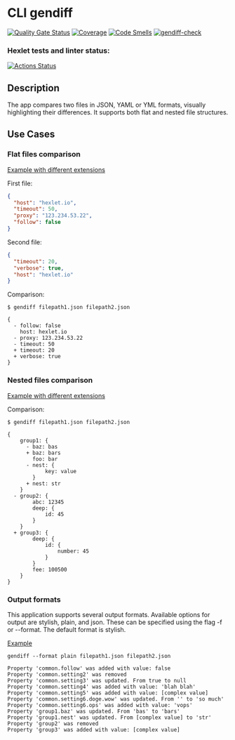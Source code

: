 # CLI gendiff
[![Quality Gate Status](https://sonarcloud.io/api/project_badges/measure?project=Pavel4991_frontend-project-46&metric=alert_status)](https://sonarcloud.io/summary/new_code?id=Pavel4991_frontend-project-46)
[![Coverage](https://sonarcloud.io/api/project_badges/measure?project=Pavel4991_frontend-project-46&metric=coverage)](https://sonarcloud.io/summary/new_code?id=Pavel4991_frontend-project-46)
[![Code Smells](https://sonarcloud.io/api/project_badges/measure?project=Pavel4991_frontend-project-46&metric=code_smells)](https://sonarcloud.io/summary/new_code?id=Pavel4991_frontend-project-46)
[![gendiff-check](https://github.com/Pavel4991/frontend-project-46/actions/workflows/gendiff-check.yml/badge.svg)](https://github.com/Pavel4991/frontend-project-46/actions/workflows/gendiff-check.yml)
### Hexlet tests and linter status:
[![Actions Status](https://github.com/Pavel4991/frontend-project-46/actions/workflows/hexlet-check.yml/badge.svg)](https://github.com/Pavel4991/frontend-project-46/actions)

## Description
The app compares two files in JSON, YAML or YML formats, visually highlighting their differences. It supports both flat and nested file structures.


## Use Cases

### Flat files comparison

[Example with different extensions](https://asciinema.org/a/RsZYwQ0x6oRnk6AFefyXdys61)

First file:
```json
{
  "host": "hexlet.io",
  "timeout": 50,
  "proxy": "123.234.53.22",
  "follow": false
}
```
Second file:
```json
{
  "timeout": 20,
  "verbose": true,
  "host": "hexlet.io"
}
```

Comparison:
```console
$ gendiff filepath1.json filepath2.json

{
  - follow: false
    host: hexlet.io
  - proxy: 123.234.53.22
  - timeout: 50
  + timeout: 20
  + verbose: true
}
```

### Nested files comparison

[Example with different extensions](https://asciinema.org/a/16bn1bXXcAr088S0Ma9lI52fw)

Comparison:
```console
$ gendiff filepath1.json filepath2.json

{
    group1: {
      - baz: bas
      + baz: bars
        foo: bar
      - nest: {
            key: value
        }
      + nest: str
    }
  - group2: {
        abc: 12345
        deep: {
            id: 45
        }
    }
  + group3: {
        deep: {
            id: {
                number: 45
            }
        }
        fee: 100500
    }
}
```


### Output formats

This application supports several output formats. Available options for output are stylish, plain, and json. These can be specified using the flag -f or --format. The default format is stylish.

[Example](https://asciinema.org/a/8MmfIgxKzNX6Ow4LJ9WEoFSJa)

```console
gendiff --format plain filepath1.json filepath2.json

Property 'common.follow' was added with value: false
Property 'common.setting2' was removed
Property 'common.setting3' was updated. From true to null
Property 'common.setting4' was added with value: 'blah blah'
Property 'common.setting5' was added with value: [complex value]
Property 'common.setting6.doge.wow' was updated. From '' to 'so much'
Property 'common.setting6.ops' was added with value: 'vops'
Property 'group1.baz' was updated. From 'bas' to 'bars'
Property 'group1.nest' was updated. From [complex value] to 'str'
Property 'group2' was removed
Property 'group3' was added with value: [complex value]
```
